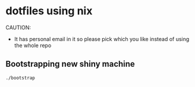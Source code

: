 # dotfiles using nix

CAUTION:

- It has personal email in it so please pick which you like instead of using the
  whole repo

## Bootstrapping new shiny machine

```bash
./bootstrap
```
